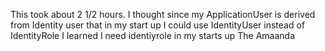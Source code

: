 ﻿This took about 2 1/2 hours.
I thought since my ApplicationUser is derived from Identity user that in my start up I could use IdentityUser instead of IdentityRole
I learned I need identiyrole in my starts up
The Amaanda